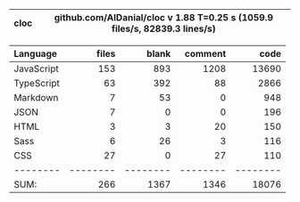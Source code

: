 | cloc | github.com/AlDanial/cloc v 1.88 T=0.25 s (1059.9 files/s, 82839.3 lines/s) |
| ---- | -------------------------------------------------------------------------- |

| Language   |    files |    blank |  comment |     code |
| :--------- | -------: | -------: | -------: | -------: |
| JavaScript |      153 |      893 |     1208 |    13690 |
| TypeScript |       63 |      392 |       88 |     2866 |
| Markdown   |        7 |       53 |        0 |      948 |
| JSON       |        7 |        0 |        0 |      196 |
| HTML       |        3 |        3 |       20 |      150 |
| Sass       |        6 |       26 |        3 |      116 |
| CSS        |       27 |        0 |       27 |      110 |
| --------   | -------- | -------- | -------- | -------- |
| SUM:       |      266 |     1367 |     1346 |    18076 |
